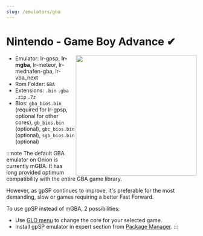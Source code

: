 ```yaml
---
slug: /emulators/gba
---
```


# Nintendo - Game Boy Advance ✔

<img src="https://user-images.githubusercontent.com/44569252/188292863-3858a9b9-b26b-418f-9256-7ed41d3dcee6.png" align="right" width="320" />

- Emulator: lr-gpsp, **lr-mgba**, lr-meteor, lr-mednafen-gba, lr-vba_next
- Rom Folder: `GBA`
- Extensions: `.bin` `.gba` `.zip` `.7z`
- Bios: `gba_bios.bin` (required for lr-gpsp, optional for other cores), `gb_bios.bin` (optional), `gbc_bios.bin` (optional), `sgb_bios.bin` (optional)

:::note
The default GBA emulator on Onion is currently mGBA. It has long provided optimum compatibility with the entire GBA game library. 

However, as gpSP continues to improve, it's preferable for the most demanding, slow or games requiring a better Fast Forward.

To use gpSP instead of mGBA, 2 possibilities:
- Use [GLO menu](../apps/game-list-options) to change the core for your selected game.
- Install gpSP emulator in expert section from [Package Manager](../apps/package-manager).
:::
